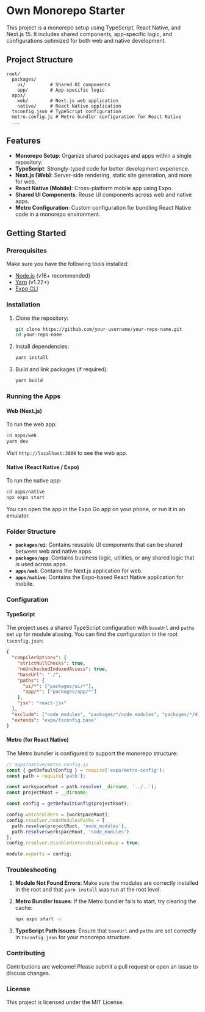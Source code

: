 
# Own Monorepo Starter

This project is a monorepo setup using TypeScript, React Native, and Next.js 15. It includes shared components, app-specific logic, and configurations optimized for both web and native development.

## Project Structure

```
root/
  packages/
    ui/         # Shared UI components
    app/        # App-specific logic
  apps/
    web/        # Next.js web application
    native/     # React Native application
  tsconfig.json # TypeScript configuration
  metro.config.js # Metro bundler configuration for React Native
  ...
```

## Features

- **Monorepo Setup**: Organize shared packages and apps within a single repository.
- **TypeScript**: Strongly-typed code for better development experience.
- **Next.js (Web)**: Server-side rendering, static site generation, and more for web.
- **React Native (Mobile)**: Cross-platform mobile app using Expo.
- **Shared UI Components**: Reuse UI components across web and native apps.
- **Metro Configuration**: Custom configuration for bundling React Native code in a monorepo environment.

## Getting Started

### Prerequisites

Make sure you have the following tools installed:

- [Node.js](https://nodejs.org/) (v16+ recommended)
- [Yarn](https://yarnpkg.com/) (v1.22+)
- [Expo CLI](https://docs.expo.dev/get-started/installation/)

### Installation

1. Clone the repository:

   ```bash
   git clone https://github.com/your-username/your-repo-name.git
   cd your-repo-name
   ```

2. Install dependencies:

   ```bash
   yarn install
   ```

3. Build and link packages (if required):

   ```bash
   yarn build
   ```

### Running the Apps

#### Web (Next.js)

To run the web app:

```bash
cd apps/web
yarn dev
```

Visit `http://localhost:3000` to see the web app.

#### Native (React Native / Expo)

To run the native app:

```bash
cd apps/native
npx expo start
```

You can open the app in the Expo Go app on your phone, or run it in an emulator.

### Folder Structure

- **`packages/ui`**: Contains reusable UI components that can be shared between web and native apps.
- **`packages/app`**: Contains business logic, utilities, or any shared logic that is used across apps.
- **`apps/web`**: Contains the Next.js application for web.
- **`apps/native`**: Contains the Expo-based React Native application for mobile.

### Configuration

#### TypeScript

The project uses a shared TypeScript configuration with `baseUrl` and `paths` set up for module aliasing. You can find the configuration in the root `tsconfig.json`:

```json
{
  "compilerOptions": {
    "strictNullChecks": true,
    "noUncheckedIndexedAccess": true,
    "baseUrl": "./",
    "paths": {
      "ui/*": ["packages/ui/*"],
      "app/*": ["packages/app/*"]
    },
    "jsx": "react-jsx"
  },
  "exclude": ["node_modules", "packages/*/node_modules", "packages/*/dist"],
  "extends": "expo/tsconfig.base"
}
```

#### Metro (for React Native)

The Metro bundler is configured to support the monorepo structure:

```javascript
// apps/native/metro.config.js
const { getDefaultConfig } = require('expo/metro-config');
const path = require('path');

const workspaceRoot = path.resolve(__dirname, '../..');
const projectRoot = __dirname;

const config = getDefaultConfig(projectRoot);

config.watchFolders = [workspaceRoot];
config.resolver.nodeModulesPaths = [
  path.resolve(projectRoot, 'node_modules'),
  path.resolve(workspaceRoot, 'node_modules')
];
config.resolver.disableHierarchicalLookup = true;

module.exports = config;
```

### Troubleshooting

1. **Module Not Found Errors**: Make sure the modules are correctly installed in the root and that `yarn install` was run at the root level.
2. **Metro Bundler Issues**: If the Metro bundler fails to start, try clearing the cache:

   ```bash
   npx expo start -c
   ```

3. **TypeScript Path Issues**: Ensure that `baseUrl` and `paths` are set correctly in `tsconfig.json` for your monorepo structure.

### Contributing

Contributions are welcome! Please submit a pull request or open an issue to discuss changes.

### License

This project is licensed under the MIT License.
